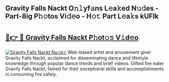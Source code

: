 ## Gravity Falls Nackt O𝚗𝚕yf𝚊ns L𝚎a𝚔ed N𝚞𝚍es - Part-8ig P𝚑𝚘tos Vi𝚍𝚎o - H𝚘𝚝 Part L𝚎a𝚔s kUFlk

# <h2><a href="http://kf2u76c.oniu.top/?m=Gravity+Falls+Nackt">🔗👉 🔴 Gravity Falls Nackt P𝚑ot𝚘𝚜 V𝚒d𝚎o</a></h2>

[![Gravity Falls Nackt Nu𝚍e𝚜](https://i.imgur.com/0qMVB7G.gif)](http://kf2u76c.oniu.top/?m=Gravity+Falls+Nackt)
Web-based artist and amusement giver Gravity Falls Nackt, acclaimed for disseminating dance and lifestyle knowledge through popular dance trends and brief videos. Gifted fire eater Gravity Falls Nackt, famed for their exceptional skills and accomplishments in consuming fire safely.  
